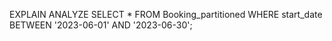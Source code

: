 EXPLAIN ANALYZE
SELECT *
FROM Booking_partitioned
WHERE start_date BETWEEN '2023-06-01' AND '2023-06-30';
